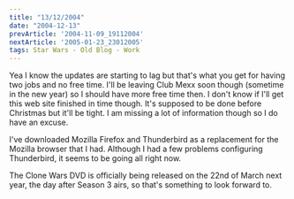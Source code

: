 ```yaml
---
title: "13/12/2004"
date: "2004-12-13"
prevArticle: '2004-11-09_19112004'
nextArticle: '2005-01-23_23012005'
tags: Star Wars - Old Blog - Work
---
```

Yea I know the updates are starting to lag but that's what you get for having two jobs and no free time. I'll be leaving Club Mexx soon though (sometime in the new year) so I should have more free time then. I don't know if I'll get this web site finished in time though. It's supposed to be done before Christmas but it'll be tight. I am missing a lot of information though so I do have an excuse.

I've downloaded Mozilla Firefox and Thunderbird as a replacement for the Mozilla browser that I had. Although I had a few problems configuring Thunderbird, it seems to be going all right now.

The Clone Wars DVD is officially being released on the 22nd of March next year, the day after Season 3 airs, so that's something to look forward to.